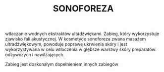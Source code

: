 ﻿---
layout: zabieg
title: SONOFOREZA
price: 140
img: k4.jpg
---

wtłaczanie wodnych ekstraktów ultadźwiękami. Zabieg, który wykorzystuje zjawisko fali akustycznej. W kosmetyce sonoforeza zwana masażem ultradźwiękowym, powoduje poprawę ukrwienia skóry i jest wykorzystywana w celu wtłoczenia w głębsze warstwy skóry preparatów: odżywczych i nawilżających.

Zabieg jest doskonałym dopełnieniem innych zabiegów